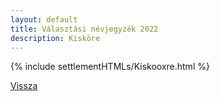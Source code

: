 ```yaml
---
layout: default
title: Választási névjegyzék 2022
description: Kisköre
---
```


{% include settlementHTMLs/Kiskooxre.html %}

[Vissza](./)
